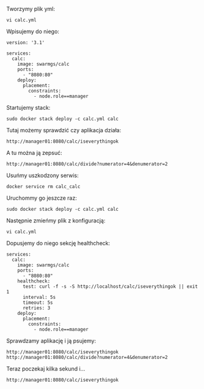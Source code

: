 Tworzymy plik yml:
```
vi calc.yml
```
Wpisujemy do niego:
```
version: '3.1'

services:
  calc:
    image: swarmgs/calc
    ports:
      - "8080:80"
    deploy:
      placement:
        constraints:
          - node.role==manager
```
Startujemy stack:
```
sudo docker stack deploy -c calc.yml calc
```
Tutaj możemy sprawdzić czy aplikacja działa:
```
http://manager01:8080/calc/iseverythingok
```
A tu można ją zepsuć:
```
http://manager01:8080/calc/divide?numerator=4&denumerator=2
```
Usuńmy uszkodzony serwis:
```
docker service rm calc_calc
```
Uruchommy go jeszcze raz:
```
sudo docker stack deploy -c calc.yml calc
```
Następnie zmieńmy plik z konfiguracją:
```
vi calc.yml
```
Dopusjemy do niego sekcję healthcheck:
```
services:
  calc:
    image: swarmgs/calc
    ports:
      - "8080:80"
    healthcheck:
      test: curl -f -s -S http://localhost/calc/iseverythingok || exit 1
      interval: 5s
      timeout: 5s
      retries: 3
    deploy:
      placement:
        constraints:
          - node.role==manager
```
Sprawdzamy aplikację i ją psujemy:
```
http://manager01:8080/calc/iseverythingok
http://manager01:8080/calc/divide?numerator=4&denumerator=2
```
Teraz poczekaj kilka sekund i...
```
http://manager01:8080/calc/iseverythingok
```
